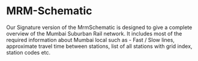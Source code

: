 # MRM-Schematic
Our Signature version of the MrmSchematic is designed to give a complete overview of the Mumbai Suburban Rail network. It includes most of the required information about Mumbai local such as - Fast / Slow lines, approximate travel time between stations, list of all stations with grid index, station codes etc.
